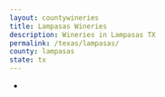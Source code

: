 ```yaml
---
layout: countywineries
title: Lampasas Wineries
description: Wineries in Lampasas TX
permalink: /texas/lampasas/
county: lampasas
state: tx
---
```

-

